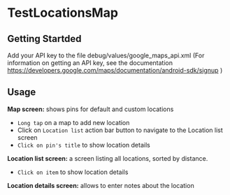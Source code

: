 # TestLocationsMap

## Getting Startded
Add your API key to the file debug/values/google_maps_api.xml (For information on getting an API key, see the documentation https://developers.google.com/maps/documentation/android-sdk/signup )

## Usage

**Map screen:** shows pins for default and custom locations
- `Long tap` on a map to add new location
- Click on `Location list` action bar button to navigate to the Location list screen
- `Click on pin's title` to show location details 

**Location list screen:** a screen listing all locations, sorted by distance.
- `Click on item` to show location details 

**Location details screen:** allows to enter notes about the location
